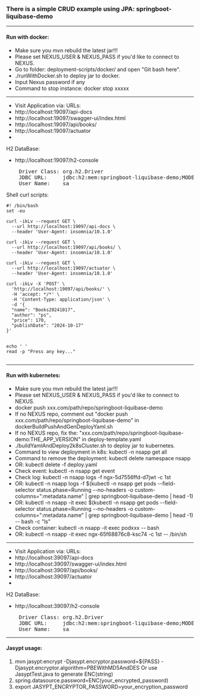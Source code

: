 ### There is a simple CRUD example using JPA: springboot-liquibase-demo

---
#### Run with docker:
- Make sure you mvn rebuild the latest jar!!!
- Please set NEXUS_USER & NEXUS_PASS if you'd like to connect to NEXUS.
- Go to folder: deployment-scripts/docker/ and open "Git bash here".
- ./runWithDocker.sh to deploy jar to docker.
- Input Nexus password if any
- Command to stop instance: docker stop xxxxx
---
- Visit Application via:
URLs:
- http://localhost:19097/api-docs
- http://localhost:19097/swagger-ui/index.html
- http://localhost:19097/api/books/
- http://localhost:19097/actuator
- 
H2 DataBase:
- http://localhost:19097/h2-console
<pre>
    Driver Class: org.h2.Driver
    JDBC URL:     jdbc:h2:mem:springboot-liquibase-demo;MODE=MYSQL
    User Name:    sa
</pre>

Shell curl scripts:
```shell
#! /bin/bash
set -eu

curl -ikLv --request GET \
  --url http://localhost:19097/api-docs \
  --header 'User-Agent: insomnia/10.1.0'

curl -ikLv --request GET \
  --url http://localhost:19097/api/books/ \
  --header 'User-Agent: insomnia/10.1.0'

curl -ikLv --request GET \
  --url http://localhost:19097/actuator \
  --header 'User-Agent: insomnia/10.1.0'

curl -ikLv -X 'POST' \
  'http://localhost:19097/api/books/' \
  -H 'accept: */*' \
  -H 'Content-Type: application/json' \
  -d '{
  "name": "Books20241017",
  "author": "ps",
  "price": 170,
  "publishDate": "2024-10-17"
}'


echo ' '
read -p "Press any key..."
    
```

---
#### Run with kubernetes:
- Make sure you mvn rebuild the latest jar!!!
- Please set NEXUS_USER & NEXUS_PASS if you'd like to connect to NEXUS.
- docker push xxx.com/path/repo/springboot-liquibase-demo
- If no NEXUS repo, comment out "docker push xxx.com/path/repo/springboot-liquibase-demo" in dockerBuildPushAndGenDeployYaml.sh
- If no NEXUS repo, fix the: "xxx.com/path/repo/springboot-liquibase-demo:THE_APP_VERSION" in deploy-template.yaml
- ./buildYamlAndDeploy2k8sCluster.sh to deploy jar to kubernetes.
- Command to view deployment in k8s: kubectl -n nsapp get all
- Command to remove the deployment: kubectl delete namespace nsapp
- OR: kubectl delete -f deploy.yaml
- Check event: kubectl -n nsapp get event
- Check log: kubectl -n nsapp logs -f ngx-5d7556ffd-d7jwt -c 1st
- OR: kubectl -n nsapp logs -f $(kubectl -n nsapp get pods --field-selector status.phase=Running --no-headers -o custom-columns=":metadata.name" | grep springboot-liquibase-demo | head -1)
- OR: kubectl -n nsapp -it exec $(kubectl -n nsapp get pods --field-selector status.phase=Running --no-headers -o custom-columns=":metadata.name" | grep springboot-liquibase-demo | head -1) -- bash -c "ls"
- Check container: kubectl -n nsapp -it exec podxxx -- bash 
- OR: kubectl -n nsapp -it exec ngx-65f68876c8-ksc74  -c 1st -- /bin/sh
--- 
- Visit Application via:
  URLs:
- http://localhost:39097/api-docs
- http://localhost:39097/swagger-ui/index.html
- http://localhost:39097/api/books/
- http://localhost:39097/actuator
-
H2 DataBase:
- http://localhost:39097/h2-console
<pre>
    Driver Class: org.h2.Driver
    JDBC URL:     jdbc:h2:mem:springboot-liquibase-demo;MODE=MYSQL
    User Name:    sa
</pre>

---
#### Jasypt usage:
1. mvn jasypt:encrypt -Djasypt.encryptor.password=${PASS} -Djasypt.encryptor.algorithm=PBEWithMD5AndDES
Or use JasyptTest.java to generate ENC(string)
2. spring.datasource.password=ENC(your_encrypted_password)
3. export JASYPT_ENCRYPTOR_PASSWORD=your_encryption_password